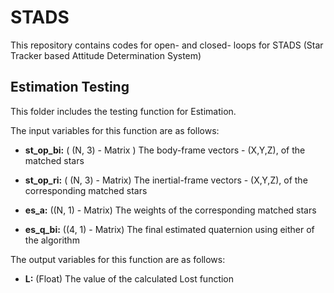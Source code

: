 # STADS
This repository contains codes for open- and closed- loops for STADS (Star Tracker based Attitude Determination System)

## Estimation Testing

This folder includes the testing function for Estimation. 

The input variables for this function are as follows:
* **st_op_bi:** ( (N, 3) - Matrix )
	The body-frame vectors - (X,Y,Z), of the matched stars 

* **st_op_ri:** ( (N, 3) - Matrix) 
	The inertial-frame vectors - (X,Y,Z), of the corresponding matched stars

* **es_a:** ((N, 1) - Matrix) 
	The weights of the corresponding matched stars
  
* **es_q_bi:** ((4, 1) - Matrix) 
	The final estimated quaternion using either of the algorithm 

The output variables for this function are as follows:
* **L:** (Float)
	The value of the calculated Lost function 
